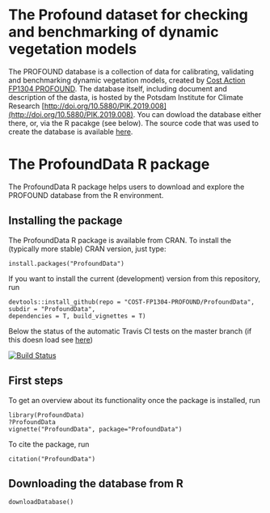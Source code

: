 # The Profound dataset for checking and benchmarking of dynamic vegetation models

The PROFOUND database is a collection of data for calibrating, validating and benchmarking dynamic vegetation models, created by [Cost Action FP1304 PROFOUND](https://twitter.com/FP1304Profound). The database itself, including document and description of the dasta, is hosted by the Potsdam Institute for Climate Research [http://doi.org/10.5880/PIK.2019.008](http://doi.org/10.5880/PIK.2019.008). You can dowload the database either there, or, via the R pacakge (see below). The source code that was used to create the database is available [here](https://github.com/COST-FP1304-PROFOUND/ProfoundData/tree/master/PROFOUND%20database).   


# The ProfoundData R package

The ProfoundData R package helps users to download and explore the PROFOUND database from the R environment. 

## Installing the package 

The ProfoundData R package is available from CRAN. To install the (typically more stable) CRAN version, just type:

```{r}
install.packages("ProfoundData")
```

If you want to install the current (development) version from this repository, run

```{r}
devtools::install_github(repo = "COST-FP1304-PROFOUND/ProfoundData", 
subdir = "ProfoundData", 
dependencies = T, build_vignettes = T)
```
Below the status of the automatic Travis CI tests on the master branch (if this doesn load see [here](https://travis-ci.org/COST-FP1304-PROFOUND/ProfoundData))

[![Build Status](https://travis-ci.org/COST-FP1304-PROFOUND/ProfoundData.svg?branch=master)](https://travis-ci.org/COST-FP1304-PROFOUND/ProfoundData)


## First steps

To get an overview about its functionality once the package is installed, run

```{r}
library(ProfoundData)
?ProfoundData
vignette("ProfoundData", package="ProfoundData")
```
To cite the package, run 

```{r}
citation("ProfoundData")
```

## Downloading the database from R

```{r}
downloadDatabase()
```


